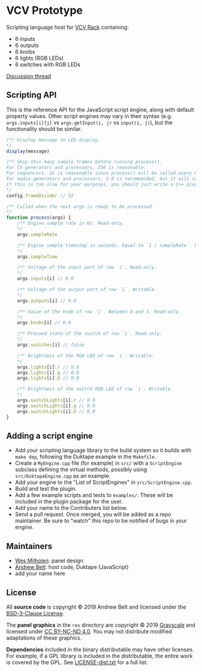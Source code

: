 # VCV Prototype

Scripting language host for [VCV Rack](https://vcvrack.com/) containing:
- 6 inputs
- 6 outputs
- 6 knobs
- 6 lights (RGB LEDs)
- 6 switches with RGB LEDs

[Discussion thread](https://community.vcvrack.com/t/vcv-prototype/3271/1)

## Scripting API

This is the reference API for the JavaScript script engine, along with default property values.
Other script engines may vary in their syntax (e.g. `args.inputs[i][j]` vs `args.getInput(i, j)` vs `input(i, j)`), but the functionality should be similar.

```js
/** Display message on LED display.
*/
display(message)

/** Skip this many sample frames before running process().
For CV generators and processors, 256 is reasonable.
For sequencers, 32 is reasonable since process() will be called every 0.7ms with a 44100kHz sample rate, which will capture 1ms-long triggers.
For audio generators and processors, 1-8 is recommended, but it will consume lots of CPU.
If this is too slow for your purposes, you should just write a C++ plugin.
*/
config.frameDivider // 32

/** Called when the next args is ready to be processed.
*/
function process(args) {
	/** Engine sample rate in Hz. Read-only.
	*/
	args.sampleRate

	/** Engine sample timestep in seconds. Equal to `1 / sampleRate`. Read-only.
	*/
	args.sampleTime

	/** Voltage of the input port of row `i`. Read-only.
	*/
	args.inputs[i] // 0.0

	/** Voltage of the output port of row `i`. Writable.
	*/
	args.outputs[i] // 0.0

	/** Value of the knob of row `i`. Between 0 and 1. Read-only.
	*/
	args.knobs[i] // 0.0

	/** Pressed state of the switch of row `i`. Read-only.
	*/
	args.switches[i] // false

	/** Brightness of the RGB LED of row `i`. Writable.
	*/
	args.lights[i].r // 0.0
	args.lights[i].g // 0.0
	args.lights[i].b // 0.0

	/** Brightness of the switch RGB LED of row `i`. Writable.
	*/
	args.switchLights[i].r // 0.0
	args.switchLights[i].g // 0.0
	args.switchLights[i].b // 0.0
}
```

## Adding a script engine

- Add your scripting language library to the build system so it builds with `make dep`, following the Duktape example in the `Makefile`.
- Create a `MyEngine.cpp` file (for example) in `src/` with a `ScriptEngine` subclass defining the virtual methods, possibly using `src/DuktapeEngine.cpp` as an example.
- Add your engine to the "List of ScriptEngines" in `src/ScriptEngine.cpp`.
- Build and test the plugin.
- Add a few example scripts and tests to `examples/`. These will be included in the plugin package for the user.
- Add your name to the Contributers list below.
- Send a pull request. Once merged, you will be added as a repo maintainer. Be sure to "watch" this repo to be notified of bugs in your engine.

## Maintainers

- [Wes Milholen](https://grayscale.info/): panel design
- [Andrew Belt](https://github.com/AndrewBelt): host code, Duktape (JavaScript)
- add your name here

## License

All **source code** is copyright © 2019 Andrew Belt and licensed under the [BSD-3-Clause License](https://opensource.org/licenses/BSD-3-Clause).

The **panel graphics** in the `res` directory are copyright © 2019 [Grayscale](http://grayscale.info/) and licensed under [CC BY-NC-ND 4.0](https://creativecommons.org/licenses/by-nc-nd/4.0/).
You may not distribute modified adaptations of these graphics.

**Dependencies** included in the binary distributable may have other licenses.
For example, if a GPL library is included in the distributable, the entire work is covered by the GPL.
See [LICENSE-dist.txt](LICENSE-dist.txt) for a full list.